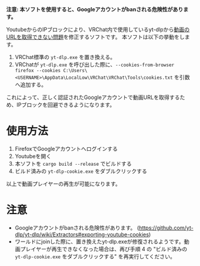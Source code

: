 **注意: 本ソフトを使用すると、Googleアカウントがbanされる危険性があります。**

YoutubeからのIPブロックにより、VRChat内で使用しているyt-dlpから[動画のURLを取得できない問題](https://github.com/yt-dlp/yt-dlp/issues/12475)を修正するソフトです。
本ソフトは以下の挙動をします。
1. VRChat標準の `yt-dlp.exe` を置き換える。
2. VRChatが `yt-dlp.exe` を呼び出した際に、`--cookies-from-browser firefox --cookies C:\Users\<USERNAME>\AppData\LocalLow\VRChat\VRChat\Tools\cookies.txt` を引数へ追加する。

これによって、正しく認証されたGoogleアカウントで動画URLを取得するため、IPブロックを回避できるようになります。

# 使用方法
1. FirefoxでGoogleアカウントへログインする
2. Youtubeを開く
3. 本ソフトを `cargo build --release` でビルドする
4. ビルド済みの `yt-dlp-cookie.exe` をダブルクリックする

以上で動画プレイヤーの再生が可能になります。

# 注意
- Googleアカウントがbanされる危険性があります。 (https://github.com/yt-dlp/yt-dlp/wiki/Extractors#exporting-youtube-cookies)
- ワールドにjoinした際に、置き換えたyt-dlp.exeが修復されるようです。動画プレイヤーが再生できなくなった場合は、再び手順 4 の "ビルド済みの `yt-dlp-cookie.exe` をダブルクリックする" を再実行してください。
